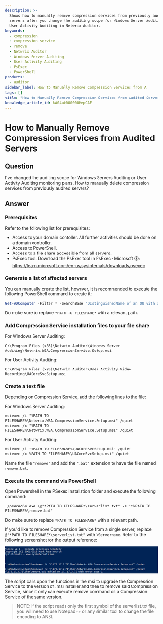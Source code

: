 ```yaml
---
description: >-
  Shows how to manually remove compression services from previously audited
  servers after you change the auditing scope for Windows Server Auditing or
  User Activity Auditing in Netwrix Auditor.
keywords:
  - compression
  - compression service
  - remove
  - Netwrix Auditor
  - Windows Server Auditing
  - User Activity Auditing
  - PsExec
  - PowerShell
products:
  - auditor
sidebar_label: How to Manually Remove Compression Services from A
tags: []
title: "How to Manually Remove Compression Services from Audited Servers"
knowledge_article_id: kA04u0000000HepCAE
---
```


# How to Manually Remove Compression Services from Audited Servers

## Question

I've changed the auditing scope for Windows Servers Auditing or User Activity Auditing monitoring plans. How to manually delete compression services from previously audited servers?

## Answer

### Prerequisites

Refer to the following list for prerequisites:

- Access to your domain contoller. All further activities should be done on a domain controller.
- Access to PowerShell.
- Access to a file share accessible from all servers.
- PsExec tool. Download the PsExec tool in PsExec ⸱ Microsoft 🛈: https://learn.microsoft.com/en-us/sysinternals/downloads/psexec

### Generate a list of affected servers

You can manually create the list, however, it is recommended to execute the following PowerShell command to create it:

```powershell
Get-ADComputer -Filter * -SearchBase "DIstinguishedName of an OU with affected servers" | Select -Expand Name | Out-File -filepath %PATH TO FILESHARE%\serverlist.txt
```

Do make sure to replace `*PATH TO FILESHARE*` with a relevant path.

### Add Compression Service installation files to your file share

For Windows Server Auditing:

```text
C:\Program Files (x86)\Netwrix Auditor\Windows Server Auditing\Netwrix.WSA.CompressionService.Setup.msi
```

For User Activity Auditing:

```text
C:\Program Files (x86)\Netwrix Auditor\User Activity Video Recording\UACoreSvcSetup.msi
```

### Create a text file

Depending on Compression Service, add the following lines to the file:

For Windows Server Auditing:

```text
msiexec /i "%PATH TO FILESHARE%\Netwrix.WSA.CompressionService.Setup.msi" /quiet
msiexec /x "%PATH TO FILESHARE%\Netwrix.WSA.CompressionService.Setup.msi" /quiet
```

For User Activity Auditing:

```text
msiexec /i "%PATH TO FILESHARE%\UACoreSvcSetup.msi" /quiet
msiexec /x %PATH TO FILESHARE%\UACoreSvcSetup.msi" /quiet
```

Name the file `"remove"` and add the `".bat"` extension to have the file named `remove.bat`.

### Execute the command via PowerShell

Open Powershell in the PSexec installation folder and execute the following command:

```text
./psexec64.exe \@"*PATH TO FILESHARE*\serverlist.txt" -s "*%PATH TO FILESHARE%\remove.bat"
```

Do make sure to replace `*PATH TO FILESHARE*` with a relevant path.

If you'd like to remove Compression Service from a single server, replace `@"*PATH TO FILESHARE*\serverlist.txt"` with `\Servername`. Refer to the following screenshot for the output reference:

![Output reference](images/ka04u00000116iG_0EM4u000004bz9T.png)

The script calls upon the functions in the msi to upgrade the Compression Service to the version of .msi installer and then to remove said Compression Service, since it only can execute remove command on a Compression Service of the same version.

> NOTE: If the script reads only the first symbol of the serverlist.txt file, you will need to use Notepad++ or any similar tool to change the file encoding to ANSI.
